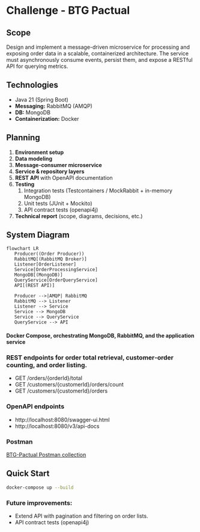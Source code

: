 # Challenge - BTG Pactual

## Scope
Design and implement a message-driven microservice for processing and exposing order data in a scalable, containerized architecture. The service must asynchronously consume events, persist them, and expose a RESTful API for querying metrics.

## Technologies
- Java 21 (Spring Boot)
- **Messaging:** RabbitMQ (AMQP)
- **DB:** MongoDB
- **Containerization:** Docker

## Planning
1. **Environment setup**
2. **Data modeling**
3. **Message-consumer microservice**
4. **Service & repository layers**
5. **REST API** with OpenAPI documentation
6. **Testing**
   1. Integration tests (Testcontainers / MockRabbit + in-memory MongoDB)
   2. Unit tests (JUnit + Mockito)
   3. API contract tests (openapi4j)
7. **Technical report** (scope, diagrams, decisions, etc.)

## System Diagram

```mermaid
flowchart LR
   Producer((Order Producer))
   RabbitMQ[(RabbitMQ Broker)]
   Listener[OrderListener]
   Service[OrderProcessingService]
   MongoDB[(MongoDB)]
   QueryService[OrderQueryService]
   API[(REST API)]

   Producer -->|AMQP| RabbitMQ
   RabbitMQ --> Listener
   Listener --> Service
   Service --> MongoDB
   Service --> QueryService
   QueryService --> API
```

#### Docker Compose, orchestrating MongoDB, RabbitMQ, and the application service

### REST endpoints for order total retrieval, customer‑order counting, and order listing.
- GET /orders/{orderId}/total  
- GET /customers/{customerId}/orders/count
- GET /customers/{customerId}/orders

### OpenAPI endpoints
- http://localhost:8080/swagger-ui.html
- http://localhost:8080/v3/api-docs

### Postman
[BTG-Pactual Postman collection](BTG-Pactual.postman_collection.json)

## Quick Start

```bash
docker-compose up --build
```

### Future improvements: 
 - Extend API with pagination and filtering on order lists.
 - API contract tests (openapi4j)
